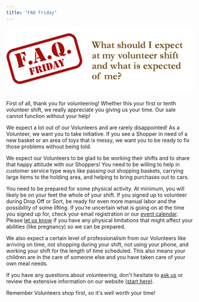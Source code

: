 ```yaml
---
title: "FAQ Friday"
---
```


![](/img/blog/FAQ_Fridays_expected_of_volunteers.png)

First of all, thank you for volunteering! Whether this your first or tenth volunteer shift, we really appreciate you giving us your time. Our sale cannot function without your help!

We expect a lot out of our Volunteers and are rarely disappointed! As a Volunteer, we want you to take initiative. If you see a Shopper in need of a new basket or an area of toys that is messy, we want you to be ready to fix those problems without being told.

We expect our Volunteers to be glad to be working their shifts and to share that happy attitude with our Shoppers! You need to be willing to help in customer service type ways like passing out shopping baskets, carrying large items to the holding area, and helping to bring purchases out to cars.

You need to be prepared for some physical activity. At minimum, you will likely be on your feet the whole of your shift. If you signed up to volunteer during Drop Off or Sort, be ready for even more manual labor and the possibility of some lifting. If you're uncertain what is going on at the time you signed up for, check your email registration or our [event calendar](/events/). Please [let us know](mailto:info@boutiqueforaweek.com) if you have any physical limitations that might affect your abilities (like pregnancy) so we can be prepared.

We also expect a certain level of professionalism from our Volunteers like arriving on time, not shopping during your shift, not using your phone, and working your shift for the length of time scheduled. This also means your children are in the care of someone else and you have taken care of your own meal needs.

If you have any questions about volunteering, don't hesitate to [ask us](mailto:info@boutiqueforaweek.com) or review the extensive information on our website ([start here](/index.php?page_id=35)).

Remember Volunteers shop first, so it's well worth your time!
